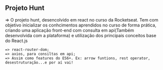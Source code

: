 ## Projeto Hunt 

=> O projeto hunt, desencolvido em react no curso da Rocketseat. Tem com objetivo inicializar os conhcimentos aprendidos no curso de forma prática, criando uma aplicação front-end com consulta em api(Também desenvolvida com a plataforma) e utilização dos principais conceitos base do React.js


    => react-router-dom;
    => axios, para consiltas em api;
    => Assim como features do ES6+. Ex: arrow funtions, rest operator, desestruturação...e por aí vai!


